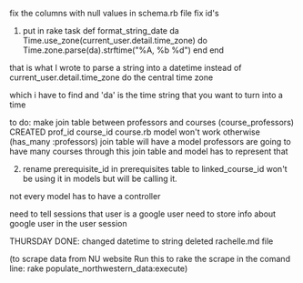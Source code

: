 
fix the columns with null values in schema.rb file
fix id's


1. put in rake task
def format_string_date da
        Time.use_zone(current_user.detail.time_zone) do
          Time.zone.parse(da).strftime("%A, %b %d")
        end
    end

that is what I wrote to
parse a string into a datetime
instead of current_user.detail.time_zone
do the central time zone

which i have to find
and 'da' is the time string
that you want to turn into a time



 to do: make join table between professors and courses (course_professors) CREATED
	prof_id
	course_id 
course.rb model won't work otherwise (has_many :professors)
	join table will have a model
	professors are going to have many courses through this join table and model has to represent that 

2. rename prerequisite_id in prerequisites table to linked_course_id
	won't be using it in models but will be calling it.

not every model has to have a controller


need to tell sessions that user is a google user
	need to store info about google user in the user session


THURSDAY DONE:
changed datetime to string
deleted rachelle.md file


(to scrape data from NU website
 Run this to rake the scrape in the comand line:
rake populate_northwestern_data:execute)